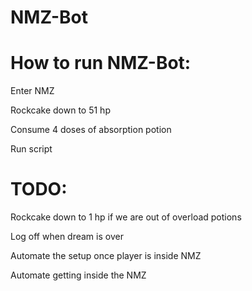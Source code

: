 # NMZ-Bot

# How to run NMZ-Bot:
Enter NMZ

Rockcake down to 51 hp

Consume 4 doses of absorption potion

Run script

# TODO:
Rockcake down to 1 hp if we are out of overload potions

Log off when dream is over

Automate the setup once player is inside NMZ

Automate getting inside the NMZ

